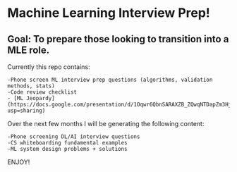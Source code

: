 # Machine Learning Interview Prep!
## Goal: To prepare those looking to transition into a MLE role.


  Currently this repo contains:
  
    -Phone screen ML interview prep questions (algorithms, validation methods, stats)
    -Code review checklist
    - [ML Jeopardy](https://docs.google.com/presentation/d/1Oqwr6QbnSARAXZB_ZQwqNTDapZm3HjlaHWAZn8xtV5I/edit?usp=sharing)
  
 Over the next few months I will be generating the following content:
 
    -Phone screening DL/AI interview questions
    -CS whiteboarding fundamental examples 
    -ML system design problems + solutions
    
ENJOY!
